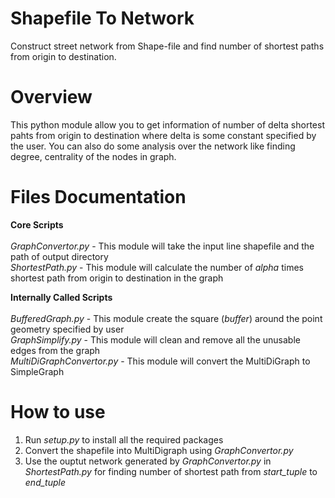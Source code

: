 # Shapefile To Network
Construct street network from Shape-file and find number of shortest paths from origin to destination.

# Overview
This python module allow you to get information of number of delta shortest pahts from origin to destination where delta is some constant specified by the user. You can also do some analysis over the network like finding degree, centrality of the nodes in graph.

# Files Documentation
<b> Core Scripts </b> <br /> <br />
*GraphConvertor.py* - This module will take the input line shapefile and the path of output directory <br />
*ShortestPath.py* - This module will calculate the number of *alpha* times shortest path from origin to destination in the graph

<b> Internally Called Scripts </b> <br /> <br />
*BufferedGraph.py* - This module create the square (*buffer*) around the point geometry specified by user <br/>
*GraphSimplify.py* - This module will clean and remove all the unusable edges from the graph <br/>
*MultiDiGraphConvertor.py* - This module will convert the MultiDiGraph to SimpleGraph <br/>

# How to use
<ol>
  <li> Run <i>setup.py</i> to install all the required packages <br/></li>
  <li> Convert the shapefile into MultiDigraph using <i>GraphConvertor.py</i> </li>
  <li> Use the ouptut network generated by <i>GraphConvertor.py</i> in <i>ShortestPath.py</i> for finding number of shortest path     from <i>start_tuple</i> to <i>end_tuple</i></li>
</oo>

